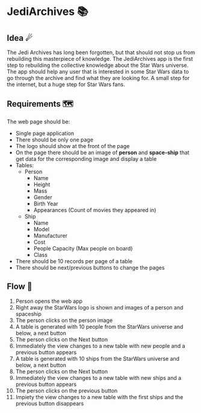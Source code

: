 # JediArchives 📚

## Idea ☄

The Jedi Archives has long been forgotten, but that should not stop us from rebuilding this masterpiece of knowledge.
The JediArchives app is the first step to rebuilding the collective knowledge about the Star Wars universe. The app
should help any user that is interested in some Star Wars data to go through the archive and find what they are looking
for. A small step for the internet, but a huge step for Star Wars fans.

## Requirements 🗺

The web page should be:

- Single page application
- There should be only one page
- The logo should show at the front of the page
- On the page there should be an image of **person** and **space-ship** that get data for the corresponding image and
  display a table
- Tables:
  - Person
    - Name
    - Height
    - Mass
    - Gender
    - Birth Year
    - Appearances (Count of movies they appeared in)
  - Ship
    - Name
    - Model
    - Manufacturer
    - Cost
    - People Capacity (Max people on board)
    - Class
- There should be 10 records per page of a table
- There should be next/previous buttons to change the pages

## Flow 🌈

1. Person opens the web app
2. Right away the StarWars logo is shown and images of a person and spaceship
3. The person clicks on the person image
4. A table is generated with 10 people from the StarWars universe and below, a next button
5. The person clicks on the Next button
6. Immediately the view changes to a new table with new people and a previous button appears
7. A table is generated with 10 ships from the StarWars universe and below, a next button
8. The person clicks on the Next button
9. Immediately the view changes to a new table with new ships and a previous button appears
10. The person clicks on the previous button
11. Impiety the view changes to a new table with the first ships and the previous button disappears
